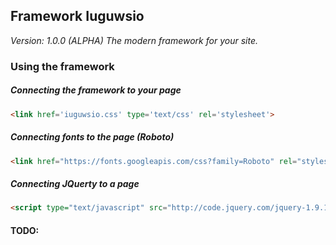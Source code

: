 ## Framework Iuguwsio
_Version: 1.0.0 (ALPHA)_
_The modern framework for your site._

### Using the framework


##### Connecting the framework to your page
```html
<link href='iuguwsio.css' type='text/css' rel='stylesheet'>
```

##### Connecting fonts to the page (Roboto)
```html
<link href="https://fonts.googleapis.com/css?family=Roboto" rel="stylesheet">
```

##### Connecting JQuerty to a page
```html
<script type="text/javascript" src="http://code.jquery.com/jquery-1.9.1.js"></script>
```

#### TODO:
